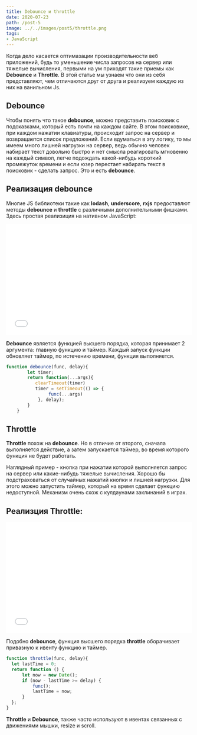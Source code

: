 ```yaml
---
title: Debounce и throttle
date: 2020-07-23
path: /post-5
image: ../../images/post5/throttle.png
tags: 
- JavaScript
---
```

Когда дело касается оптимазации производительности веб приложений, будь то уменьшение числа запросов на сервер или тяжелые вычисления, первыми на ум приходят такие приемы как **Debounce** и **Throttle**. В этой статье мы узнаем что они из себя представляют, чем отличаются друг от друга и реализуем каждую из них на ванильном Js.
## Debounce
Чтобы понять что такое **debounce**, можно представить поисковик с подсказками, который есть почти на каждом сайте. В этом поисковике, при каждом нажатии клавиатуры, происходит запрос на сервер и возвращается список предложений. Если вдуматься в эту логику, то мы имеем много лишней нагрузки на сервер, ведь обычно человек набирает текст довольно быстро и нет смысла реагировать мгновенно на каждый символ, легче подождать какой-нибудь короткий промежуток времени и если юзер перестает набирать текст в поисковик - сделать запрос. Это и есть **debounce**. 

## Реализация debounce
Многие JS библиотеки такие как **lodash**, **underscore**, **rxjs** предоставлют методы **debounce** и **throttle** с различными дополнительными фишками.
Здесь простая реализиция на нативном JavaScript:

<iframe width="100%" height="300" src="//jsfiddle.net/Zeta162/k0tL7xo1/9/embedded/js,html,result/dark/" allowfullscreen="allowfullscreen" allowpaymentrequest frameborder="0"></iframe>


**Debounce** является функцией высшего порядка, которая принимает 2 аргумента: главную функцию и таймер.
Каждый запуск функции обновляет таймер, по истечению времени, функция выполняется.

```js
function debounce(func, delay){
        let timer;
        return function(...args){
           clearTimeout(timer)
           timer = setTimeout(() => {
                func(...args)
            }, delay);
        }
    }
```

## Throttle
**Throttle** похож на **debounce**. Но в отличие от второго, сначала выполняется действие, а затем запускается таймер, во время которого функция не будет работать. 

Наглядный пример - кнопка при нажатии которой выполняется запрос на сервер или какие-нибудь тяжелые вычисления. Хорошо бы подстраховаться от случайных нажатий кнопки и лишней нагрузки. Для этого можно запустить таймер, который на время сделает функцию недоступной. Механизм очень схож с кулдаунами заклинаний в играх.

## Реализция Throttle:

<iframe width="100%" height="300" src="//jsfiddle.net/Zeta162/bt0hewop/3/embedded/js,html,result/dark/" allowfullscreen="allowfullscreen" allowpaymentrequest frameborder="0"></iframe>

Подобно **debounce**, функция высшего порядка **throttle** оборачивает привазную к ивенту функцию и таймер. 

```js
function throttle(func, delay){
  let lastTime = 0;
  return function () {
      let now = new Date();
      if (now - lastTime >= delay) {
          func();
          lastTime = now;
      }
  };
}
```

**Throttle** и **Debounce**, также часто используют в ивентах связанных с движениями мышки, resize и scroll.  
